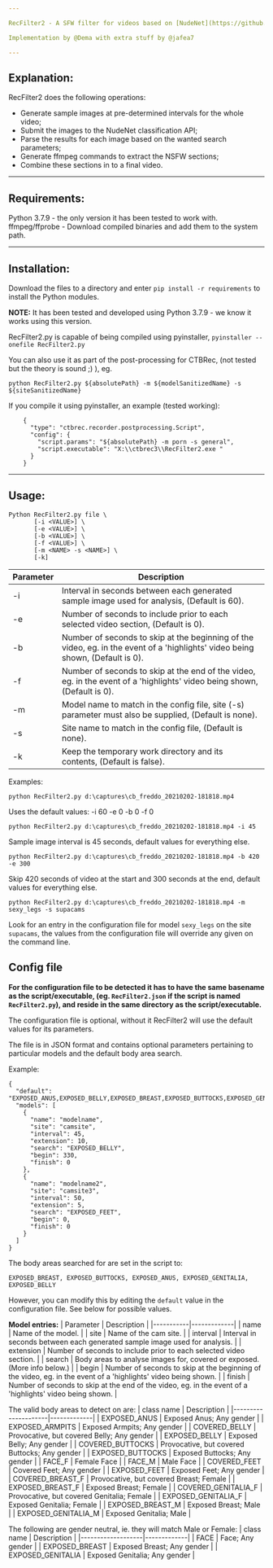 ```yaml
---

RecFilter2 - A SFW filter for videos based on [NudeNet](https://github.com/notAI-tech/NudeNet), it **removes** SFW sections of video.

Implementation by @Dema with extra stuff by @jafea7

---
```


## Explanation:

RecFilter2 does the following operations:
 - Generate sample images at pre-determined intervals for the whole video;
 - Submit the images to the NudeNet classification API;
 - Parse the results for each image based on the wanted search parameters;
 - Generate ffmpeg commands to extract the NSFW sections;
 - Combine these sections in to a final video.

---

## Requirements:

Python 3.7.9 - the only version it has been tested to work with.
ffmpeg/ffprobe - Download compiled binaries and add them to the system path.

---

## Installation:

Download the files to a directory and enter `pip install -r requirements` to install the Python modules.

**NOTE:** It has been tested and developed using Python 3.7.9 - we know it works using this version.

RecFilter2.py is capable of being compiled using pyinstaller, `pyinstaller --onefile RecFilter2.py`

You can also use it as part of the post-processing for CTBRec, (not tested but the theory is sound ;) ), eg.

`python RecFilter2.py ${absolutePath} -m ${modelSanitizedName} -s ${siteSanitizedName}`

If you compile it using pyinstaller, an example (tested working):

```
    {
      "type": "ctbrec.recorder.postprocessing.Script",
      "config": {
        "script.params": "${absolutePath} -m porn -s general",
        "script.executable": "X:\\ctbrec3\\RecFilter2.exe "
      }
    }
```

---

## Usage:

```
Python RecFilter2.py file \
       [-i <VALUE>] \
       [-e <VALUE>] \
       [-b <VALUE>] \
       [-f <VALUE>] \
       [-m <NAME> -s <NAME>] \
       [-k]
```
| Parameter | Description |
|-----------|-------------|
| -i        | Interval in seconds between each generated sample image used for analysis, (Default is 60). |
| -e        | Number of seconds to include prior to each selected video section, (Default is 0). |
| -b        | Number of seconds to skip at the beginning of the video, eg. in the event of a 'highlights' video being shown, (Default is 0). |
| -f        | Number of seconds to skip at the end of the video, eg. in the event of a 'highlights' video being shown, (Default is 0). |
| -m        | Model name to match in the config file, site (-s) parameter must also be supplied, (Default is none). |
| -s        | Site name to match in the config file, (Default is none). |
| -k        | Keep the temporary work directory and its contents, (Default is false). |

Examples:

`python RecFilter2.py d:\captures\cb_freddo_20210202-181818.mp4`

Uses the default values: -i 60 -e 0 -b 0 -f 0

`python RecFilter2.py d:\captures\cb_freddo_20210202-181818.mp4 -i 45`

Sample image interval is 45 seconds, default values for everything else.

`python RecFilter2.py d:\captures\cb_freddo_20210202-181818.mp4 -b 420 -e 300`

Skip 420 seconds of video at the start and 300 seconds at the end, default values for everything else.

`python RecFilter2.py d:\captures\cb_freddo_20210202-181818.mp4 -m sexy_legs -s supacams`

Look for an entry in the configuration file for model `sexy_legs` on the site `supacams`, the values from the configuration file will override any given on the command line.



## Config file

**For the configuration file to be detected it has to have the same basename as the script/executable, (eg. `RecFilter2.json` if the script is named `RecFilter2.py`), and reside in the same directory as the script/executable.**

The configuration file is optional, without it RecFilter2 will use the default values for its parameters.

The file is in JSON format and contains optional parameters pertaining to particular models and the default body area search.

Example:
```
{
  "default": "EXPOSED_ANUS,EXPOSED_BELLY,EXPOSED_BREAST,EXPOSED_BUTTOCKS,EXPOSED_GENTALIA,EXPOSED_FEET,FACE",
  "models": [  
    {
      "name": "modelname",
      "site": "camsite",
      "interval": 45,
      "extension": 10,
      "search": "EXPOSED_BELLY",
      "begin": 330,
      "finish": 0
    },
    {
      "name": "modelname2",
      "site": "camsite3",
      "interval": 50,
      "extension": 5,
      "search": "EXPOSED_FEET",
      "begin": 0,
      "finish": 0
    }
  ]
}
```
The body areas searched for are set in the script to:

`EXPOSED_BREAST, EXPOSED_BUTTOCKS, EXPOSED_ANUS, EXPOSED_GENITALIA, EXPOSED_BELLY`

However, you can modify this by editing the `default` value in the configuration file. See below for possible values.

**Model entries:**
| Parameter | Description |
|-----------|-------------|
| name      | Name of the model. |
| site      | Name of the cam site. |
| interval  | Interval in seconds between each generated sample image used for analysis. |
| extension | Number of seconds to include prior to each selected video section. |
| search    | Body areas to analyse images for, covered or exposed. (More info below.) |
| begin     | Number of seconds to skip at the beginning of the video, eg. in the event of a 'highlights' video being shown. |
| finish    | Number of seconds to skip at the end of the video, eg. in the event of a 'highlights' video being shown. |

The valid body areas to detect on are:
| class name          | Description |
|---------------------|-------------|
| EXPOSED_ANUS        | Exposed Anus; Any gender |
| EXPOSED_ARMPITS     | Exposed Armpits; Any gender |
| COVERED_BELLY       | Provocative, but covered Belly; Any gender |
| EXPOSED_BELLY       | Exposed Belly; Any gender |
| COVERED_BUTTOCKS    | Provocative, but covered Buttocks; Any gender |
| EXPOSED_BUTTOCKS    | Exposed Buttocks; Any gender |
| FACE_F              | Female Face |
| FACE_M              | Male Face |
| COVERED_FEET        | Covered Feet; Any gender |
| EXPOSED_FEET        | Exposed Feet; Any gender |
| COVERED_BREAST_F    | Provocative, but covered Breast; Female |
| EXPOSED_BREAST_F    | Exposed Breast; Female |
| COVERED_GENITALIA_F | Provocative, but covered Genitalia; Female |
| EXPOSED_GENITALIA_F | Exposed Genitalia; Female |
| EXPOSED_BREAST_M    | Exposed Breast; Male |
| EXPOSED_GENITALIA_M | Exposed Genitalia; Male |

The following are gender neutral, ie. they will match Male or Female:
| class name        | Description |
|-------------------|-------------|
| FACE              | Face; Any gender |
| EXPOSED_BREAST    | Exposed Breast; Any gender |
| EXPOSED_GENITALIA | Exposed Genitalia; Any gender |

